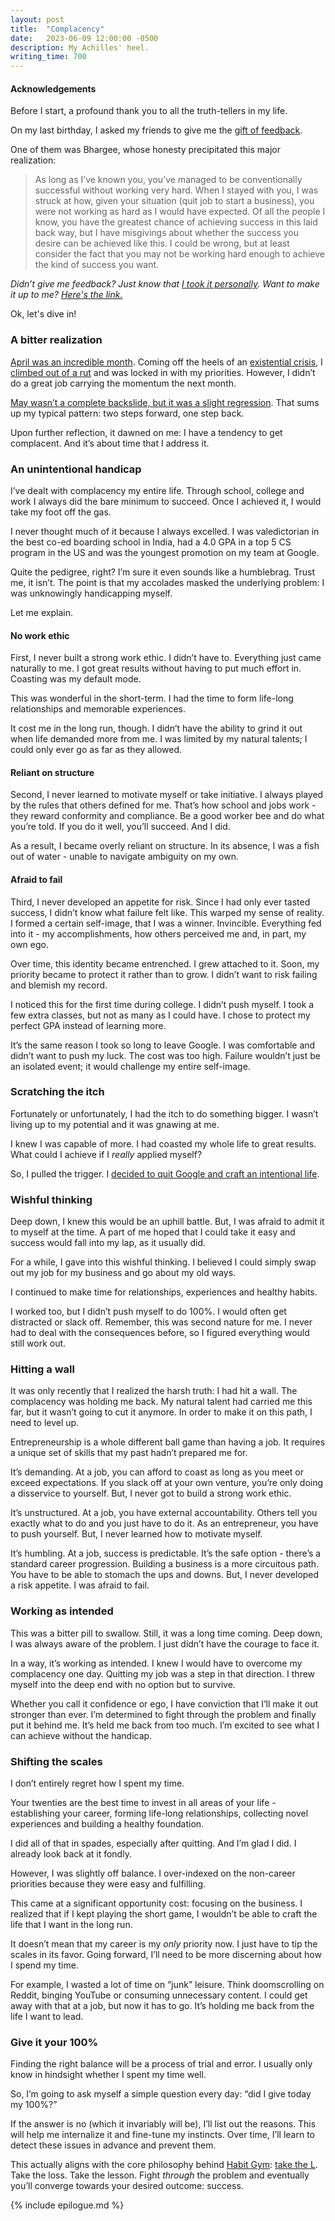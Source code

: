 ```yaml
---
layout: post
title:  "Complacency"
date:   2023-06-09 12:00:00 -0500
description: My Achilles' heel.
writing_time: 700
---
```


#### Acknowledgements

Before I start, a profound thank you to all the truth-tellers in my life.

On my last birthday, I asked my friends to give me the [gift of feedback]({{site.url}}/birthday-traditions).

One of them was Bhargee, whose honesty precipitated this major realization:

> As long as I’ve known you, you’ve managed to be conventionally successful without working very hard. When I stayed with you, I was struck at how, given your situation (quit job to start a business), you were not working as hard as I would have expected. Of all the people I know, you have the greatest chance of achieving success in this laid back way, but I have misgivings about whether the success you desire can be achieved like this. I could be wrong, but at least consider the fact that you may not be working hard enough to achieve the kind of success you want.

*Didn’t give me feedback? Just know that [I took it personally](https://www.youtube.com/watch?v=2t4RVg_Yq2g). Want to make it up to me? [Here's the link.](https://docs.google.com/forms/d/e/1FAIpQLSeaTDQNt6wSZuBjLE6dRQXhgYsPaBvHU3wbCgsLuWQe0z-XsQ/viewform)*

Ok, let's dive in!

### A bitter realization

[April was an incredible month]({{site.url}}/year-two-month-four-reflection). Coming off the heels of an [existential crisis]({{site.url}}/existential-crisis), I [climbed out of a rut]({{site.url}}/ruts) and was locked in with my priorities. However, I didn’t do a great job carrying the momentum the next month.

[May wasn’t a complete backslide, but it was a slight regression]({{site.url}}/year-two-month-five-reflection). That sums up my typical pattern: two steps forward, one step back.

Upon further reflection, it dawned on me: I have a tendency to get complacent. And it’s about time that I address it.

### An unintentional handicap

I’ve dealt with complacency my entire life. Through school, college and work I always did the bare minimum to succeed. Once I achieved it, I would take my foot off the gas.

I never thought much of it because I always excelled. I was valedictorian in the best co-ed boarding school in India, had a 4.0 GPA in a top 5 CS program in the US and was the youngest promotion on my team at Google.

Quite the pedigree, right? I’m sure it even sounds like a humblebrag. Trust me, it isn’t. The point is that my accolades masked the underlying problem: I was unknowingly handicapping myself.

Let me explain.

#### No work ethic

First, I never built a strong work ethic. I didn’t have to. Everything just came naturally to me. I got great results without having to put much effort in. Coasting was my default mode.

This was wonderful in the short-term. I had the time to form life-long relationships and memorable experiences.

It cost me in the long run, though. I didn’t have the ability to grind it out when life demanded more from me. I was limited by my natural talents; I could only ever go as far as they allowed.

#### Reliant on structure

Second, I never learned to motivate myself or take initiative. I always played by the rules that others defined for me. That’s how school and jobs work - they reward conformity and compliance. Be a good worker bee and do what you’re told. If you do it well, you’ll succeed. And I did.

As a result, I became overly reliant on structure. In its absence, I was a fish out of water - unable to navigate ambiguity on my own.

#### Afraid to fail

Third, I never developed an appetite for risk. Since I had only ever tasted success, I didn’t know what failure felt like. This warped my sense of reality. I formed a certain self-image, that I was a winner. Invincible. Everything fed into it - my accomplishments, how others perceived me and, in part, my own ego.

Over time, this identity became entrenched. I grew attached to it. Soon, my priority became to protect it rather than to grow. I didn’t want to risk failing and blemish my record.

I noticed this for the first time during college. I didn’t push myself. I took a few extra classes, but not as many as I could have. I chose to protect my perfect GPA instead of learning more.

It’s the same reason I took so long to leave Google. I was comfortable and didn’t want to push my luck. The cost was too high. Failure wouldn’t just be an isolated event; it would challenge my entire self-image.

### Scratching the itch

Fortunately or unfortunately, I had the itch to do something bigger. I wasn’t living up to my potential and it was gnawing at me.

I knew I was capable of more. I had coasted my whole life to great results. What could I achieve if I *really* applied myself?

So, I pulled the trigger. I [decided to quit Google and craft an intentional life]({{site.url}}/why-i-quit-google).

### Wishful thinking

Deep down, I knew this would be an uphill battle. But, I was afraid to admit it to myself at the time. A part of me hoped that I could take it easy and success would fall into my lap, as it usually did.

For a while, I gave into this wishful thinking. I believed I could simply swap out my job for my business and go about my old ways.

I continued to make time for relationships, experiences and healthy habits.

I worked too, but I didn’t push myself to do 100%. I would often get distracted or slack off. Remember, this was second nature for me. I never had to deal with the consequences before, so I figured everything would still work out.

### Hitting a wall

It was only recently that I realized the harsh truth: I had hit a wall. The complacency was holding me back. My natural talent had carried me this far, but it wasn’t going to cut it anymore. In order to make it on this path, I need to level up.

Entrepreneurship is a whole different ball game than having a job. It requires a unique set of skills that my past hadn’t prepared me for.

It’s demanding. At a job, you can afford to coast as long as you meet or exceed expectations. If you slack off at your own venture, you’re only doing a disservice to yourself. But, I never got to build a strong work ethic.

It’s unstructured. At a job, you have external accountability. Others tell you exactly what to do and you just have to do it. As an entrepreneur, you have to push yourself. But, I never learned how to motivate myself.

It’s humbling. At a job, success is predictable. It’s the safe option - there’s a standard career progression. Building a business is a more circuitous path. You have to be able to stomach the ups and downs. But, I never developed a risk appetite. I was afraid to fail.

### Working as intended

This was a bitter pill to swallow. Still, it was a long time coming. Deep down, I was always aware of the problem. I just didn’t have the courage to face it.

In a way, it’s working as intended. I knew I would have to overcome my complacency one day. Quitting my job was a step in that direction. I threw myself into the deep end with no option but to survive.

Whether you call it confidence or ego, I have conviction that I’ll make it out stronger than ever. I’m determined to fight through the problem and finally put it behind me. It’s held me back from too much. I’m excited to see what I can achieve without the handicap.

### Shifting the scales

I don’t entirely regret how I spent my time.

Your twenties are the best time to invest in all areas of your life - establishing your career, forming life-long relationships, collecting novel experiences and building a healthy foundation.

I did all of that in spades, especially after quitting. And I’m glad I did. I already look back at it fondly.

However, I was slightly off balance. I over-indexed on the non-career priorities because they were easy and fulfilling.

This came at a significant opportunity cost: focusing on the business. I realized that if I kept playing the short game, I wouldn’t be able to craft the life that I want in the long run.

It doesn’t mean that my career is my *only* priority now. I just have to tip the scales in its favor. Going forward, I’ll need to be more discerning about how I spend my time.

For example, I wasted a lot of time on “junk” leisure. Think doomscrolling on Reddit, binging YouTube or consuming unnecessary content. I could get away with that at a job, but now it has to go. It’s holding me back from the life I want to lead.

### Give it your 100%

Finding the right balance will be a process of trial and error. I usually only know in hindsight whether I spent my time well.

So, I’m going to ask myself a simple question every day: “did I give today my 100%?”

If the answer is no (which it invariably will be), I’ll list out the reasons. This will help me internalize it and fine-tune my instincts. Over time, I’ll learn to detect these issues in advance and prevent them.

This actually aligns with the core philosophy behind [Habit Gym](https://www.thehabitgym.com): [take the L]({{site.url}}/take-the-l). Take the loss. Take the lesson. Fight *through* the problem and eventually you’ll converge towards your desired outcome: success.

{% include epilogue.md %}